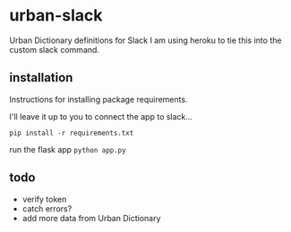 # urban-slack
Urban Dictionary definitions for Slack
I am using heroku to tie this into the custom slack command.

## installation
Instructions for installing package requirements.

I'll leave it up to you to connect the app to slack...

`pip install -r requirements.txt`

run the flask app
`python app.py`

## todo
* verify token
* catch errors?
* add more data from Urban Dictionary
